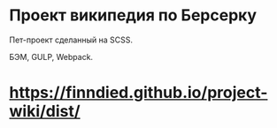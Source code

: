 # Проект википедия по Берсерку

Пет-проект сделанный на SCSS.

БЭМ, GULP, Webpack.

# https://finndied.github.io/project-wiki/dist/
